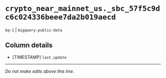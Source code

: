 # `crypto_near_mainnet_us._sbc_57f5c9dc6c024336beee7da2b019aecd`
`bq-1` | `bigquery-public-data`

## Column details
* [TIMESTAMP] `last_update`

-------------------------------------------------------------------------------
*Do not make edits above this line.*
